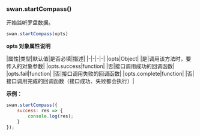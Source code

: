 ### swan.startCompass()

开始监听罗盘数据。

```js
swan.startCompass(opts)
```

**opts 对象属性说明**

|属性|类型|默认值|是否必填|描述|
|-|-|-|-|
|opts|Object| |是|调用该方法时，要传入的对象参数|
|opts.success|function| |否|接口调用成功的回调函数|
|opts.fail|function| |否|接口调用失败的回调函数|
|opts.complete|function| |否|接口调用完成的回调函数（接口成功、失败都会执行）|

**示例：**

```js
swan.startCompass({
    success: res => {
        console.log(res);
    }
});
```